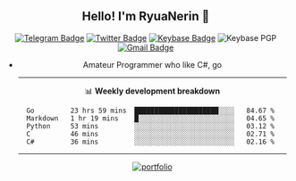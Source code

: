 <h2 align="center">Hello! I'm RyuaNerin 👋</h2>
<div align=center>

  [![Telegram Badge](https://img.shields.io/badge/-Telegram-2CA5E0?style=flat-square&logo=telegram&logoColor=white&link=https://t.me/unknown5766)](https://t.me/unknown5766)
  [![Twitter Badge](https://img.shields.io/badge/-Twitter-1DA1F2?style=flat-square&logo=twitter&logoColor=white&link=https://twitter.com/RyuaNerin)](https://twitter.com/RyuaNerin)
  [![Keybase Badge](https://img.shields.io/badge/-Keybase-33A0FF?style=flat-square&logo=keybase&logoColor=white&link=https://keybase.io/ryuanerin)](https://keybase.io/ryuanerin)
  ![Keybase PGP](https://img.shields.io/keybase/pgp/ryuanerin?style=flat-square)
  [![Gmail Badge](https://img.shields.io/badge/-Gmail-D14836?style=flat-square&logo=Gmail&logoColor=white&link=mailto:ryuanerin@gmail.com)](mailto:ryuanerin@gmail.com) 

- Amateur Programmer who like C#, go

  -------

  📊 **Weekly development breakdown**

  <!--START_SECTION:waka-->
  ```text
  Go         23 hrs 59 mins  █████████████████████░░░░   84.67 % 
  Markdown   1 hr 19 mins    █░░░░░░░░░░░░░░░░░░░░░░░░   04.65 % 
  Python     53 mins         ░░░░░░░░░░░░░░░░░░░░░░░░░   03.12 % 
  C          46 mins         ░░░░░░░░░░░░░░░░░░░░░░░░░   02.71 % 
  C#         36 mins         ░░░░░░░░░░░░░░░░░░░░░░░░░   02.16 % 
  ```
  <!--END_SECTION:waka-->

  -------

  [![portfolio](https://github-readme-stats.vercel.app/api/pin/?username=RyuaNerin&repo=portfolio)](https://github.com/RyuaNerin/portfolio)

</div>
